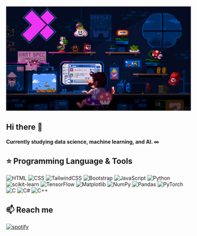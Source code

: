![](cs.gif)

## Hi there 👋

#### Currently studying data science, machine learning, and AI. ∞


## ⭐️ Programming Language & Tools
![HTML](https://img.shields.io/badge/HTML5-E34F26?style=for-the-badge&logo=html5&logoColor=white)
![CSS](https://img.shields.io/badge/CSS3-1572B6?style=for-the-badge&logo=css3&logoColor=white)
![TailwindCSS](https://img.shields.io/badge/tailwindcss-%2338B2AC.svg?style=for-the-badge&logo=tailwind-css&logoColor=white)
![Bootstrap](https://img.shields.io/badge/bootstrap-%23563D7C.svg?style=for-the-badge&logo=bootstrap&logoColor=white)
![JavaScript](https://img.shields.io/badge/javascript-%23323330.svg?style=for-the-badge&logo=javascript&logoColor=%23F7DF1E)
![Python](https://img.shields.io/badge/python-3670A0?style=for-the-badge&logo=python&logoColor=ffdd54)
![scikit-learn](https://img.shields.io/badge/scikit--learn-%23F7931E.svg?style=for-the-badge&logo=scikit-learn&logoColor=white)
![TensorFlow](https://img.shields.io/badge/TensorFlow-%23FF6F00.svg?style=for-the-badge&logo=TensorFlow&logoColor=white)
![Matplotlib](https://img.shields.io/badge/Matplotlib-%23ffffff.svg?style=for-the-badge&logo=Matplotlib&logoColor=black)
![NumPy](https://img.shields.io/badge/numpy-%23013243.svg?style=for-the-badge&logo=numpy&logoColor=white)
![Pandas](https://img.shields.io/badge/pandas-%23150458.svg?style=for-the-badge&logo=pandas&logoColor=white)
![PyTorch](https://img.shields.io/badge/PyTorch-%23EE4C2C.svg?style=for-the-badge&logo=PyTorch&logoColor=white)
![C](https://img.shields.io/badge/C-00599C?style=for-the-badge&logo=c&logoColor=white)
![C#](https://img.shields.io/badge/c%23-%23239120.svg?style=for-the-badge&logo=c-sharp&logoColor=white)
![C++](https://img.shields.io/badge/c++-%2300599C.svg?style=for-the-badge&logo=c%2B%2B&logoColor=white)



## 📫 Reach me
<p>
  <a href="https://open.spotify.com/user/31erbfklymxwsudclt647eccqq2e?si=LDDcaHbBSHelSSnG7RmgHg">
    <img alt="spotify" title="Spotify" src="https://img.shields.io/badge/Spotify-1ED760?style=for-the-badge&logo=spotify&logoColor=white"/>
  </a>
</p>

<!--
**dzakyjl/dzakyjl** is a ✨ _special_ ✨ repository because its `README.md` (this file) appears on your GitHub profile.

Here are some ideas to get you started:

- 🔭 I’m currently working on ...
- 🌱 I’m currently learning ...
- 👯 I’m looking to collaborate on ...
- 🤔 I’m looking for help with ...
- 💬 Ask me about ...
- 📫 How to reach me: ...
- 😄 Pronouns: ...
- ⚡ Fun fact: ...

- 🔭 I’m a 2nd year student at UGM
- 📊 I’m currently learning Data Science, Machine Learning and AI
- 📫 How to reach me: ahmaddzakyjamaludin@mail.ugm.ac.id
- 🙀 Fun fact: I love cats 

[![My Skills](https://skillicons.dev/icons?i=py,js,cpp,ts)](https://skillicons.dev)

![Dzaky's GitHub stats](https://github-readme-stats.vercel.app/api?username=dzakyjl&theme=tokyonight_icons=true)

![LinkedIn](https://img.shields.io/badge/linkedin-%230077B5.svg?style=for-the-badge&logo=linkedin&logoColor=white)
-->
